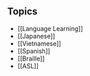 ## Topics
* [[Language Learning]]
* [[Japanese]]
* [[Vietnamese]]
* [[Spanish]]
* [[Braille]]
* [[ASL]]